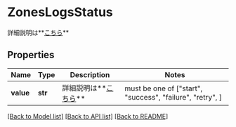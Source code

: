 # ZonesLogsStatus

詳細説明は**[こちら](#tag/logs-(zones))**

## Properties
Name | Type | Description | Notes
------------ | ------------- | ------------- | -------------
**value** | **str** | 詳細説明は**[こちら](#tag/logs-(zones))** |  must be one of ["start", "success", "failure", "retry", ]

[[Back to Model list]](../README.md#documentation-for-models) [[Back to API list]](../README.md#documentation-for-api-endpoints) [[Back to README]](../README.md)


